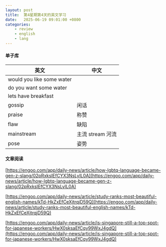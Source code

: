 ```yaml
---
layout: post
title:  第4星期第4天的英文学习
date:   2025-06-19 09:01:00 +0800
categories: 
    - review
    - english
    - lang
---
```


#### 单子库

英文 | 中文
-- | --
would you like some water |
do you want some water |
lets have breakfast |
gossip | 闲话
praise | 称赞
flaw  | 缺陷
mainstream  | 主流 stream 河流
pose | 姿势

#### 文章阅读

[https://engoo.com/app/daily-news/article/how-lgbtq-language-became-gen-z-slang/02pRxksIEfCYX3NsLyIL0A](https://engoo.com/app/daily-news/article/how-lgbtq-language-became-gen-z-slang/02pRxksIEfCYX3NsLyIL0A)

[https://engoo.com/app/daily-news/article/study-ranks-most-beautiful-english-names/kTd-HkZxEfCeXjtrqjD59Q](https://engoo.com/app/daily-news/article/study-ranks-most-beautiful-english-names/kTd-HkZxEfCeXjtrqjD59Q)

[https://engoo.com/app/daily-news/article/is-singapore-still-a-top-spot-for-japanese-workers/HwX0sksaEfCqy99WxJ4gdQ](https://engoo.com/app/daily-news/article/is-singapore-still-a-top-spot-for-japanese-workers/HwX0sksaEfCqy99WxJ4gdQ)